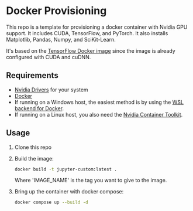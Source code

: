 # Docker Provisioning

This repo is a template for provisioning a docker container with Nvidia GPU support. It includes CUDA, TensorFlow, and PyTorch. It also installs Matplotlib, Pandas, Numpy, and SciKit-Learn.

It's based on the [TensorFlow Docker image](https://hub.docker.com/r/tensorflow/tensorflow/) since the image is already configured with CUDA and cuDNN.

## Requirements

- [Nvidia Drivers](https://www.nvidia.com/Download/index.aspx) for your system
- [Docker](https://docs.docker.com/install/)
- If running on a Windows host, the easiest method is by using the [WSL backend for Docker](https://docs.docker.com/desktop/wsl/).
- If running on a Linux host, you also need the [Nvidia Container Toolkit](https://docs.nvidia.com/datacenter/cloud-native/container-toolkit/latest/install-guide.html#install-guide).

## Usage

1. Clone this repo
2. Build the image:
    ```bash
    docker build -t jupyter-custom:latest .
    ```

	Where 'IMAGE_NAME' is the tag you want to give to the image.
	
3. Bring up the container with docker compose:
    ```bash
    docker compose up --build -d
    ```


